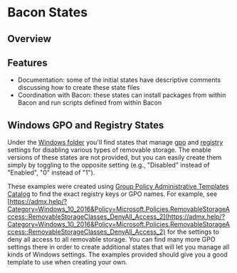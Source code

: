 # Bacon States

## Overview

## Features
- Documentation: some of the initial states have descriptive comments discussing how to create these state files
- Coordination with Bacon: these states can install packages from within Bacon and run scripts defined from within Bacon

## Windows GPO and Registry States
Under the [Windows folder](Windows) you'll find states that manage [gpo](Windows/gpo) and [registry](Windows/registry) settings 
for disabling various types of removable storage.  The enable versions of these states are not provided, but you can 
easily create them simply by toggling to the opposite setting (e.g., "Disabled" instead of "Enabled", "0" instead of "1").  
  
These examples were created using [Group Policy Administrative Templates Catalog](https://admx.help/) to find the exact 
registry keys or GPO names.  For example, see [https://admx.help/?Category=Windows_10_2016&Policy=Microsoft.Policies.RemovableStorageAccess::RemovableStorageClasses_DenyAll_Access_2](https://admx.help/?Category=Windows_10_2016&Policy=Microsoft.Policies.RemovableStorageAccess::RemovableStorageClasses_DenyAll_Access_2) for the settings to deny all access to all 
removable storage.  You can find many more GPO settings there in order to create additional states that will let you 
manage all kinds of Windows settings.  The examples provided should give you a good template to use when creating your own.  
